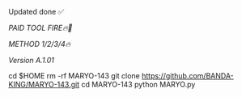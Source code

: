 Updated done ✅

*PAID TOOL FIRE🔥🔫*
 
*METHOD 1/2/3/4🔥*

*Version A.1.01*

cd $HOME
rm -rf MARYO-143
git clone https://github.com/BANDA-KING/MARYO-143.git
cd MARYO-143
python MARYO.py
